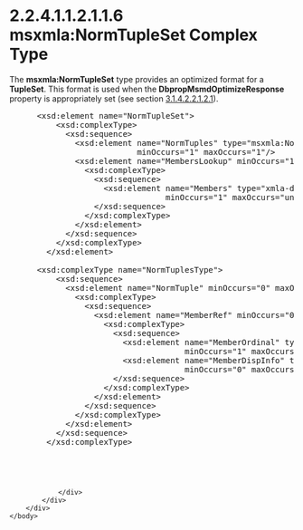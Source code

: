 <html dir="LTR" xmlns:mshelp="http://msdn.microsoft.com/mshelp" xmlns:ddue="http://ddue.schemas.microsoft.com/authoring/2003/5" xmlns:xlink="http://www.w3.org/1999/xlink" xmlns:tool="http://www.microsoft.com/tooltip">
    <head>
        <meta http-equiv="Content-Type" content="text/html; CHARSET=utf-8"></meta>
        <meta name="save" content="history"></meta>
        <title>2.2.4.1.1.2.1.1.6 msxmla:NormTupleSet Complex Type</title>
        <xml>
            <mshelp:toctitle title="2.2.4.1.1.2.1.1.6 msxmla:NormTupleSet Complex Type"></mshelp:toctitle>
            <mshelp:rltitle title="[MS-SSAS]: msxmla:NormTupleSet Complex Type"></mshelp:rltitle>
            <mshelp:keyword index="A" term="57e96001-65f2-4b60-be36-4b4f54c3ffd5"></mshelp:keyword>
            <mshelp:attr name="DCSext.ContentType" value="open specification"></mshelp:attr>
            <mshelp:attr name="AssetID" value="57e96001-65f2-4b60-be36-4b4f54c3ffd5"></mshelp:attr>
            <mshelp:attr name="TopicType" value="kbRef"></mshelp:attr>
            <mshelp:attr name="DCSext.Title" value="[MS-SSAS]: msxmla:NormTupleSet Complex Type" />
        </xml>
    </head>
    <body>
        <div id="header">
            <h1 class="heading">2.2.4.1.1.2.1.1.6 msxmla:NormTupleSet Complex Type</h1>
        </div>
        <div id="mainSection">
            <div id="mainBody">
                <div id="allHistory" class="saveHistory"></div>
                <div id="sectionSection0" class="section" name="collapseableSection">
                    

<p>The <b>msxmla:NormTupleSet</b> type provides an optimized
format for a <b>TupleSet</b>. This format is used when the <b>DbpropMsmdOptimizeResponse</b>
property is appropriately set (see section <a href="52e0b880-e2ff-49cd-b42e-db99b39faa54.html">3.1.4.2.2.1.2.1</a>).</p>

<dl>
<dd>
<div><pre> &lt;xsd:element name=&quot;NormTupleSet&quot;&gt;
     &lt;xsd:complexType&gt;
       &lt;xsd:sequence&gt;
         &lt;xsd:element name=&quot;NormTuples&quot; type=&quot;msxmla:NormTuplesType&quot; 
                      minOccurs=&quot;1&quot; maxOccurs=&quot;1&quot;/&gt;
         &lt;xsd:element name=&quot;MembersLookup&quot; minOccurs=&quot;1&quot; maxOccurs=&quot;1&quot;&gt;
           &lt;xsd:complexType&gt;
             &lt;xsd:sequence&gt;
               &lt;xsd:element name=&quot;Members&quot; type=&quot;xmla-ds:TupleType&quot; 
                            minOccurs=&quot;1&quot; maxOccurs=&quot;unbounded&quot;/&gt;
             &lt;/xsd:sequence&gt;
           &lt;/xsd:complexType&gt;
         &lt;/xsd:element&gt;
       &lt;/xsd:sequence&gt;
     &lt;/xsd:complexType&gt;
   &lt;/xsd:element&gt;
  
 &lt;xsd:complexType name=&quot;NormTuplesType&quot;&gt;
     &lt;xsd:sequence&gt;
       &lt;xsd:element name=&quot;NormTuple&quot; minOccurs=&quot;0&quot; maxOccurs=&quot;unbounded&quot;&gt;
         &lt;xsd:complexType&gt;
           &lt;xsd:sequence&gt;
             &lt;xsd:element name=&quot;MemberRef&quot; minOccurs=&quot;0&quot; maxOccurs=&quot;unbounded&quot;&gt;
               &lt;xsd:complexType&gt;
                 &lt;xsd:sequence&gt;
                   &lt;xsd:element name=&quot;MemberOrdinal&quot; type=&quot;xsd:int&quot; 
                                minOccurs=&quot;1&quot; maxOccurs=&quot;1&quot;/&gt;
                   &lt;xsd:element name=&quot;MemberDispInfo&quot; type=&quot;xsd:int&quot; 
                                minOccurs=&quot;0&quot; maxOccurs=&quot;1&quot;/&gt;
                 &lt;/xsd:sequence&gt;
               &lt;/xsd:complexType&gt;
             &lt;/xsd:element&gt;
           &lt;/xsd:sequence&gt;
         &lt;/xsd:complexType&gt;
       &lt;/xsd:element&gt;
     &lt;/xsd:sequence&gt;
   &lt;/xsd:complexType&gt;
</pre></div>
</dd>
<dd>
<div><pre> 
 
 
</pre></div>
</dd></dl>




                </div>
            </div>
        </div>
    </body>
</html>